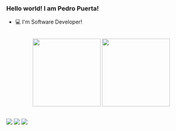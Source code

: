 ### Hello world! I am Pedro Puerta!

- :computer: I'm Software Developer!

##

<div align="center">
  <img height="180em" src="https://github-readme-stats.vercel.app/api?username=pedro-puerta&show_icons=true&theme=gotham&include_all_commits=true&count_private=true"/>
  <img height="180em" src="https://github-readme-stats.vercel.app/api/top-langs/?username=pedro-puerta&layout=compact&langs_count=7&theme=gotham"/>
</div>

##

  <a href = "mailto:pedrosilveriopuerta@gmail.com"><img src="https://img.shields.io/badge/Gmail-D14836?style=for-the-badge&logo=gmail&logoColor=white" target="_blank"></a>
  <a href="https://www.linkedin.com/in/pedro-puerta-baa8581a5/" target="_blank"><img src="https://img.shields.io/badge/-LinkedIn-%230077B5?style=for-the-badge&logo=linkedin&logoColor=white" target="_blank"></a> 
  <a href = "https://www.facebook.com/pedro.puerta.50"><img src="https://img.shields.io/badge/Facebook-1877F2?style=for-the-badge&logo=facebook&logoColor=white" target="_blank"></a>


